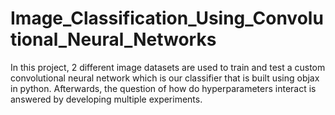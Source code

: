 # Image_Classification_Using_Convolutional_Neural_Networks
In this project, 2 different image datasets are used to train and test a custom convolutional neural network which is our classifier that is built using objax in python. Afterwards, the question of how do hyperparameters interact is answered by developing multiple experiments.
